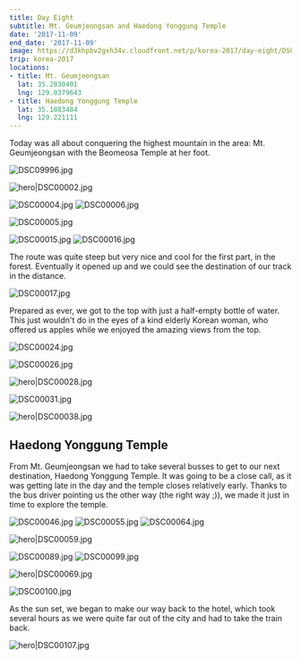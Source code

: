```yaml
---
title: Day Eight
subtitle: Mt. Geumjeongsan and Haedong Yonggung Temple
date: '2017-11-09'
end_date: '2017-11-09'
image: https://d3khpbv2gxh34v.cloudfront.net/p/korea-2017/day-eight/DSC00040.jpg
trip: korea-2017
locations:
- title: Mt. Geumjeongsan
  lat: 35.2830401
  lng: 129.0379643
- title: Haedong Yonggung Temple
  lat: 35.1883484
  lng: 129.221111
---
```


Today was all about conquering the highest mountain in the area: Mt. Geumjeongsan with the Beomeosa Temple at her foot.

![DSC09996.jpg](https://d3khpbv2gxh34v.cloudfront.net/p/korea-2017/day-eight/DSC09996-360.jpg "1.5")

![hero|DSC00002.jpg](https://d3khpbv2gxh34v.cloudfront.net/p/korea-2017/day-eight/DSC00002-360.jpg "1.5")

![DSC00004.jpg](https://d3khpbv2gxh34v.cloudfront.net/p/korea-2017/day-eight/DSC00004-360.jpg "1.5")
![DSC00006.jpg](https://d3khpbv2gxh34v.cloudfront.net/p/korea-2017/day-eight/DSC00006-360.jpg "0.67")

![DSC00005.jpg](https://d3khpbv2gxh34v.cloudfront.net/p/korea-2017/day-eight/DSC00005-360.jpg "1.5")

![DSC00015.jpg](https://d3khpbv2gxh34v.cloudfront.net/p/korea-2017/day-eight/DSC00015-360.jpg "1.5")
![DSC00016.jpg](https://d3khpbv2gxh34v.cloudfront.net/p/korea-2017/day-eight/DSC00016-360.jpg "1.5")

The route was quite steep but very nice and cool for the first part, in the forest. Eventually it opened up and we could see the destination of our track in the distance.

![DSC00017.jpg](https://d3khpbv2gxh34v.cloudfront.net/p/korea-2017/day-eight/DSC00017-360.jpg "1.5")

Prepared as ever, we got to the top with just a half-empty bottle of water. This just wouldn't do in the eyes of a kind elderly Korean woman, who offered us apples while we enjoyed the amazing views from the top.

![DSC00024.jpg](https://d3khpbv2gxh34v.cloudfront.net/p/korea-2017/day-eight/DSC00024-360.jpg "1.5")

![DSC00026.jpg](https://d3khpbv2gxh34v.cloudfront.net/p/korea-2017/day-eight/DSC00026-360.jpg "1.5")

![hero|DSC00028.jpg](https://d3khpbv2gxh34v.cloudfront.net/p/korea-2017/day-eight/DSC00028-360.jpg "1.5")

![DSC00031.jpg](https://d3khpbv2gxh34v.cloudfront.net/p/korea-2017/day-eight/DSC00031-360.jpg "1.5")

![hero|DSC00038.jpg](https://d3khpbv2gxh34v.cloudfront.net/p/korea-2017/day-eight/DSC00038-360.jpg "1.5")

## Haedong Yonggung Temple

From Mt. Geumjeongsan we had to take several busses to get to our next destination, Haedong Yonggung Temple. It was going to be a close call, as it was getting late in the day and the temple closes relatively early. Thanks to the bus driver pointing us the other way (the right way ;)), we made it just in time to explore the temple.

![DSC00046.jpg](https://d3khpbv2gxh34v.cloudfront.net/p/korea-2017/day-eight/DSC00046-360.jpg "1.5")
![DSC00055.jpg](https://d3khpbv2gxh34v.cloudfront.net/p/korea-2017/day-eight/DSC00055-360.jpg "1.5")
![DSC00064.jpg](https://d3khpbv2gxh34v.cloudfront.net/p/korea-2017/day-eight/DSC00064-360.jpg "0.86")

![hero|DSC00059.jpg](https://d3khpbv2gxh34v.cloudfront.net/p/korea-2017/day-eight/DSC00059-360.jpg "1.5")

![DSC00089.jpg](https://d3khpbv2gxh34v.cloudfront.net/p/korea-2017/day-eight/DSC00089-360.jpg "1.2")
![DSC00099.jpg](https://d3khpbv2gxh34v.cloudfront.net/p/korea-2017/day-eight/DSC00099-360.jpg "1.5")

![hero|DSC00069.jpg](https://d3khpbv2gxh34v.cloudfront.net/p/korea-2017/day-eight/DSC00069-360.jpg "1.5")

![DSC00100.jpg](https://d3khpbv2gxh34v.cloudfront.net/p/korea-2017/day-eight/DSC00100-360.jpg "1.5")

As the sun set, we began to make our way back to the hotel, which took several hours as we were quite far out of the city and had to take the train back.

![hero|DSC00107.jpg](https://d3khpbv2gxh34v.cloudfront.net/p/korea-2017/day-eight/DSC00107-360.jpg "1.5")

